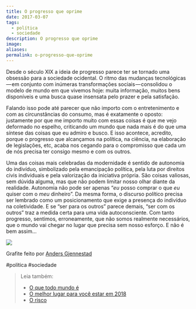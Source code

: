 ```yaml
---
title: O progresso que oprime
date: 2017-03-07
tags:
  - política
  - sociedade
description: O progresso que oprime
image: 
aliases:
permalink: o-progresso-que-oprime
---
```

Desde o século XIX a ideia de progresso parece ter se tornado uma obsessão para a sociedade ocidental. O ritmo das mudanças tecnológicas — em conjunto com inúmeras transformações sociais — consolidou o modelo de mundo em que vivemos hoje: muita informação, muitos bens disponíveis e uma busca quase insensata pelo prazer e pela satisfação.

Falando isso pode até parecer que não importo com o entretenimento e com as circunstâncias do consumo, mas é exatamente o oposto: justamente por que me importo muito com essas coisas é que me vejo deformado no espelho, criticando um mundo que nada mais é do que uma síntese das coisas que eu admiro e busco. E isso acontece, acredito, porque o progresso que alcançamos na política, na ciência, na elaboração de legislações, etc, acaba nos cegando para o compromisso que cada um de nós precisa ter consigo mesmo e com os outros.

Uma das coisas mais celebradas da modernidade é sentido de autonomia do indivíduo, simbolizado pela emancipação política, pela luta por direitos civis individuais e pela valorização da iniciativa própria. São coisas valiosas, sem dúvida alguma, mas que não podem limitar nosso olhar diante da realidade. Autonomia não pode ser apenas “_eu_ posso comprar o que _eu_ quiser com o _meu_ dinheiro”. Da mesma forma, o discurso político precisa ser lembrado como um posicionamento que exige a presença do indivíduo na coletividade. E se “ser para os outros” parece demais, “ser com os outros” traz a medida certa para uma vida autoconsciente. Com tanto progresso, sentimos, erroneamente, que não somos realmente necessários, que o mundo vai chegar no lugar que precisa sem nosso esforço. E não é bem assim…

<img src="/assets/img/o-progresso-que oprime-medium.jpeg">

Grafite feito por [Anders Gjennestad](http://www.andersgjennestad.com/news.html)


#política #sociedade

> Leia também:
> - <a href="/o-que-todo-mundo-e">O que todo mundo é</a>
> - <a href="/o-melhor-lugar-para-voce-estar-em-2018">O melhor lugar para você estar em 2018</a>
> - <a href="/o-risco">O risco</a>
